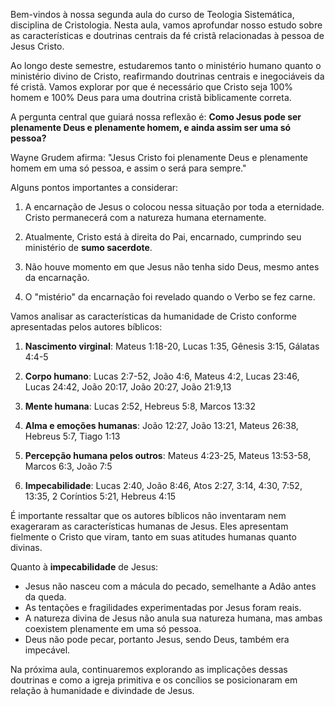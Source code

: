 Bem-vindos à nossa segunda aula do curso de Teologia Sistemática, disciplina de Cristologia. Nesta aula, vamos aprofundar nosso estudo sobre as características e doutrinas centrais da fé cristã relacionadas à pessoa de Jesus Cristo.

Ao longo deste semestre, estudaremos tanto o ministério humano quanto o ministério divino de Cristo, reafirmando doutrinas centrais e inegociáveis da fé cristã. Vamos explorar por que é necessário que Cristo seja 100% homem e 100% Deus para uma doutrina cristã biblicamente correta.

A pergunta central que guiará nossa reflexão é: **Como Jesus pode ser plenamente Deus e plenamente homem, e ainda assim ser uma só pessoa?**

Wayne Grudem afirma: "Jesus Cristo foi plenamente Deus e plenamente homem em uma só pessoa, e assim o será para sempre."

Alguns pontos importantes a considerar:

1. A encarnação de Jesus o colocou nessa situação por toda a eternidade. Cristo permanecerá com a natureza humana eternamente.

2. Atualmente, Cristo está à direita do Pai, encarnado, cumprindo seu ministério de **sumo sacerdote**.

3. Não houve momento em que Jesus não tenha sido Deus, mesmo antes da encarnação.

4. O "mistério" da encarnação foi revelado quando o Verbo se fez carne.

Vamos analisar as características da humanidade de Cristo conforme apresentadas pelos autores bíblicos:

1. **Nascimento virginal**: Mateus 1:18-20, Lucas 1:35, Gênesis 3:15, Gálatas 4:4-5

2. **Corpo humano**: Lucas 2:7-52, João 4:6, Mateus 4:2, Lucas 23:46, Lucas 24:42, João 20:17, João 20:27, João 21:9,13

3. **Mente humana**: Lucas 2:52, Hebreus 5:8, Marcos 13:32

4. **Alma e emoções humanas**: João 12:27, João 13:21, Mateus 26:38, Hebreus 5:7, Tiago 1:13

5. **Percepção humana pelos outros**: Mateus 4:23-25, Mateus 13:53-58, Marcos 6:3, João 7:5

6. **Impecabilidade**: Lucas 2:40, João 8:46, Atos 2:27, 3:14, 4:30, 7:52, 13:35, 2 Coríntios 5:21, Hebreus 4:15

É importante ressaltar que os autores bíblicos não inventaram nem exageraram as características humanas de Jesus. Eles apresentam fielmente o Cristo que viram, tanto em suas atitudes humanas quanto divinas.

Quanto à **impecabilidade** de Jesus:

- Jesus não nasceu com a mácula do pecado, semelhante a Adão antes da queda.
- As tentações e fragilidades experimentadas por Jesus foram reais.
- A natureza divina de Jesus não anula sua natureza humana, mas ambas coexistem plenamente em uma só pessoa.
- Deus não pode pecar, portanto Jesus, sendo Deus, também era impecável.

Na próxima aula, continuaremos explorando as implicações dessas doutrinas e como a igreja primitiva e os concílios se posicionaram em relação à humanidade e divindade de Jesus.